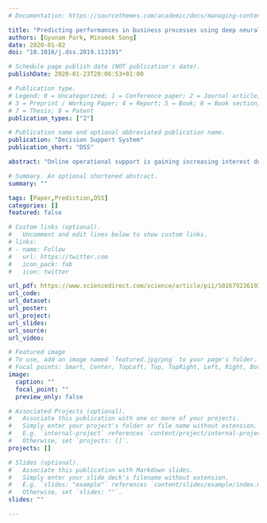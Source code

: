 ```yaml
---
# Documentation: https://sourcethemes.com/academic/docs/managing-content/

title: "Predicting performances in business processes using deep neural networks"
authors: [Gyunam Park, Minseok Song]
date: 2020-01-02
doi: "10.1016/j.dss.2019.113191"

# Schedule page publish date (NOT publication's date).
publishDate: 2020-01-23T20:06:53+01:00

# Publication type.
# Legend: 0 = Uncategorized; 1 = Conference paper; 2 = Journal article;
# 3 = Preprint / Working Paper; 4 = Report; 5 = Book; 6 = Book section;
# 7 = Thesis; 8 = Patent
publication_types: ["2"]

# Publication name and optional abbreviated publication name.
publication: "Decision Support System"
publication_short: "DSS"

abstract: "Online operational support is gaining increasing interest due to the availability of real-time data and sufficient computing power, such as predictive business process monitoring. Predictive business process monitoring aims at providing timely information that enables proactive and corrective actions to improve process enactments and mitigate risks. There are a handful of research works focusing on the predictions at the instance level. However, it is more practical to predict the performance of processes at the process model level and detect potential weaknesses in the process to facilitate the proactive actions that will improve the process execution. Thus, in this paper, we propose a novel method to predict the future performances of a business process at the process model level. More in detail, we construct an annotated transition system and generate a process representation matrix from it. Based on the process representation matrix, we build performance prediction models using deep neural networks that consider both spatial and temporal dependencies present in the underlying business process. To validate the proposed method, we performed case studies on three real-life logs."

# Summary. An optional shortened abstract.
summary: ""

tags: [Paper,Prediction,DSS]
categories: []
featured: false

# Custom links (optional).
#   Uncomment and edit lines below to show custom links.
# links:
# - name: Follow
#   url: https://twitter.com
#   icon_pack: fab
#   icon: twitter

url_pdf: https://www.sciencedirect.com/science/article/pii/S0167923619302209?via%3Dihub
url_code:
url_dataset:
url_poster:
url_project:
url_slides:
url_source:
url_video:

# Featured image
# To use, add an image named `featured.jpg/png` to your page's folder.
# Focal points: Smart, Center, TopLeft, Top, TopRight, Left, Right, BottomLeft, Bottom, BottomRight.
image:
  caption: ""
  focal_point: ""
  preview_only: false

# Associated Projects (optional).
#   Associate this publication with one or more of your projects.
#   Simply enter your project's folder or file name without extension.
#   E.g. `internal-project` references `content/project/internal-project/index.md`.
#   Otherwise, set `projects: []`.
projects: []

# Slides (optional).
#   Associate this publication with Markdown slides.
#   Simply enter your slide deck's filename without extension.
#   E.g. `slides: "example"` references `content/slides/example/index.md`.
#   Otherwise, set `slides: ""`.
slides: ""

---
```


